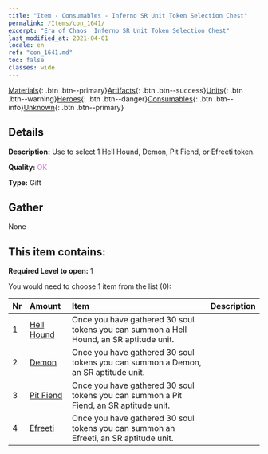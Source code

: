 ```yaml
---
title: "Item - Consumables - Inferno SR Unit Token Selection Chest"
permalink: /Items/con_1641/
excerpt: "Era of Chaos  Inferno SR Unit Token Selection Chest"
last_modified_at: 2021-04-01
locale: en
ref: "con_1641.md"
toc: false
classes: wide
---
```

 [Materials](/Items/){: .btn .btn--primary}[Artifacts](/Items/Artifacts/){: .btn .btn--success}[Units](/Items/Units/){: .btn .btn--warning}[Heroes](/Items/Heroes/){: .btn .btn--danger}[Consumables](/Items/Consumables/){: .btn .btn--info}[Unknown](/Items/Unknown/){: .btn .btn--primary}

## Details
 **Description:** Use to select 1 Hell Hound, Demon, Pit Fiend, or Efreeti token.

 **Quality:** <span style="color: #DA70D6">OK</span>

 **Type:** Gift

## Gather

  None

## This item contains:

 **Required Level to open:** 1

 You would need to choose 1 item from the list (0):

  | Nr | Amount |     Item    | Description |
  |:---|:-------|:------------|:-----------:|
  | 1 | [Hell Hound](/Items/unt_228/) | Once you have gathered 30 soul tokens you can summon a Hell Hound, an SR aptitude unit. | 
  | 2 | [Demon](/Items/unt_229/) | Once you have gathered 30 soul tokens you can summon a Demon, an SR aptitude unit. | 
  | 3 | [Pit Fiend](/Items/unt_230/) | Once you have gathered 30 soul tokens you can summon a Pit Fiend, an SR aptitude unit. | 
  | 4 | [Efreeti](/Items/unt_231/) | Once you have gathered 30 soul tokens you can summon an Efreeti, an SR aptitude unit. | 
